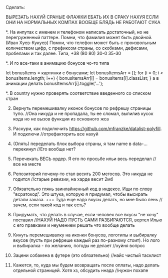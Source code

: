 Сделать:


ВЫРЕЗАТЬ НАХУЙ СРАНЫЕ ФЛАЖКИ ЕБАТЬ ИХ В СРАКУ НАХУЯ ЕСЛИ ОНИ НА НОРМАЛЬНЫХ КОМПАХ ВООБЩЕ БЛЯДЬ НЕ РАБОТАЮТ СУКА

*. На инпутах с именем и телефоном написать достаточный, но не перегруженный паттерн.
	Помни, что фамилия может быть двойной. (Иван Хуев-Кукуев)
	Помни, что телефон может быть с произвольным количеством цифр, с префиксом страны, со скобками, дефисами, пробелами и так далее. Типа, +38 (80 80) 30-0 35-30
	
*. И го все-таки в анимацию бонусов чо-то типа

let bonusItems = картинки с бонусами;
let bonusItemsArr = [];
for (i = 0; i < bonusItems.length; i++) {
  bonusItemsArr[i] = bonusItems[i].classList;
}
а в анимации делать bonusItemsArr[i].toggle('...');

*. В country нужно проверять соответствие введенного со списком стран  




2. Вернуть перемешивалку иконок бонусов по рефрешу страницы тупо. //Она никуда и не пропадала, ты ее сломал, выпилив кусок кода но не вызов функции из основного жса

3. Раскури, как подключить https://github.com/mfranzke/datalist-polyfill. И подключи //отрефакторить все нахуй

4. (Опять) переделать блок выбора страны, я там name в data-... перекинул //Его вообще нет?

5. Перечекать ВЕСЬ ордер. Я его по просьбе ильи весь переделал //все на месте

6. Репозиторий почему-то стал весить 200 мегосов. Это никуда не годится //старые ревизии, на харде весит 2мб

7. Обязательно глянь заинлайненный код в индексе. Ищи по слову "всратокод". Это штука, которую я придумал, чтобы высирать детали заказа. +++ Туда еще надо вкусы делать, но мне было лень //зачем, если такой код и так есть?


9. Придумать, что делать в случае, если человек все вкусы "не хочу" поставил //НАХУЙ НАДО ПУСТЬ САМИ РАЗБИРАЮТСЯ, вертел Илью с его правками и неумением решать что вообще делать

10. Кинуть перемешивалку на иконки бонусов, логотипы и выбиралку вкусов (пусть при рефреше каждый раз по-разному стоит). Но лого и выбиралка - по желанию, погоды не делает //хуйня вопрос


13. Зацени собакена в футере (это обязательно) //найс чистый тасклист

14. Кажется, то, куда мы будем возвращать после оплаты, надо делать отдельной страницей. Хотя хз, обсудить ннада //нужон похапе
